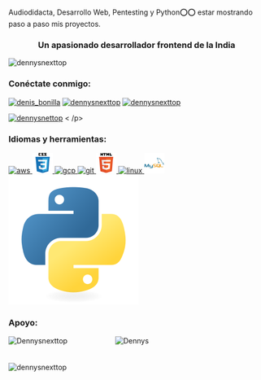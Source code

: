 Audiodidacta, Desarrollo Web, Pentesting y Python⭕⭕
estar mostrando paso a paso mis proyectos.

<h3 align="center">Un apasionado desarrollador frontend de la India</h3>

<p align="left"> <img src="https://komarev.com/ghpvc/?username=dennysnexttop&label=Profile%20views&color= 0e75b6&style=flat" alt="dennysnexttop" /> </p>

<h3 align="left">Conéctate conmigo:</h3>
<p align="left"> <a href="https://fb. com/denis_bonilla" target="blank"><img align="center" src="https://raw.githubusercontent.com/rahuldkjain/github-profile-readme-generator/master/src/images/icons/Social/ facebook.svg" alt="denis_bonilla" altura="30" ancho="40" /></a> <a href="https://instagram.com/dennysnexttop"target="en blanco"><img align="center" src="https://raw.githubusercontent.com/rahuldkjain/github-profile-readme-generator/master/src/images/icons/Social/instagram.svg" alt="dennysnexttop" altura="30" ancho="40" /></a>
<a href="https://linkedin. com/in/dennysnexttop" target="blank"><img align="center" src="https://raw.githubusercontent.com/rahuldkjain/github-profile-readme-generator/master/src/images/icons/ Social/vinculado-en-alt.svg" alt="dennysnexttop" height="30" width="40" /></a>


<a href="https://www.youtube.com/c/dennysnettop" target="blank"><img align ="centro" src="https://raw.githubusercontent.com/rahuldkjain/github-profile-readme-generator/master/src/images/icons/Social/youtube.svg" alt="dennysnettop" height="30" width="40" /></a>
< /p>

<h3 align="left">Idiomas y herramientas:</h3>
<p align="left"> <a href="https://aws.amazon.com" target="_blank" rel="noreferrer"> <img src="https://raw.githubusercontent.com/devicons /devicon/master/icons/amazonwebservices/amazonwebservices-original-wordmark.svg" alt="aws" width="20" height="20"/> </a> <a href="https://www.w3schools .com/css/" target="_blank" rel="noreferrer"> <img src="https://raw.githubusercontent.com/devicons/devicon/master/icons/css3/css3-original-wordmark.svg" alt="css3" width="40" height="40"/> </a> <a href="https://cloud.google.com" target="_blank" rel="noreferrer"><img src="https://www.vectorlogo.zone/logos/google_cloud/google_cloud-icon.svg" alt="gcp" width="40" height="40"/> </a> <a href= "https://git-scm.com/" target="_blank" rel="noreferrer"> <img src="https://www.vectorlogo.zone/logos/git-scm/git-scm-icon. svg" alt="git" width="40" height="40"/> </a> <a href="https://www.w3.org/html/" target="_blank" rel="noreferrer "> <img src="https://raw.githubusercontent.com/devicons/devicon/master/icons/html5/html5-original-wordmark.svg" alt="html5" width="40" height="40" /> </a> <a href="https://www.linux.org/" target="_blank" rel="noreferrer"> <img src="https://raw.githubusercontent.com/devicons/devicon/master/icons/linux /linux-original.svg" alt="linux" width="40" height="40"/> </a> <a href="https://www.mysql.com/" target="_blank" rel ="noreferrer"> <img src="https://raw.githubusercontent.com/devicons/devicon/master/icons/mysql/mysql-original-wordmark.svg" alt="mysql" width="40" height= "40"/> </a> <a href="https://www.python.org" target="_blank" rel="noreferrer"> <img src="https://raw.githubusercontent.com/devicons/devicon/master/icons/python/python-original.svg" alt="python" ancho="40" altura="40"/> </a> </p>


<h3 align="left">Apoyo:</h3>
<p> <a href="https://www.buymeacoffee.com/Dennysnexttop"> <img align="left" src="https://cdn .buymeacoffee.com/buttons/v2/default-yellow.png" height="50" width="210" alt="Dennysnexttop" /></a> <a href="https://ko-fi.com /Dennys"> <img align="left" src="https://cdn.ko-fi.com/cdn/kofi3.png?v=3" height="50" width="210" alt="Dennys "/></a> </p><br><br>


<p><img align="center" src="https://github-readme-stats.vercel.app/api/top-langs?username=dennysnexttop&show_icons=true&locale=en&layout=compact" alt="dennysnexttop" /> </p>
